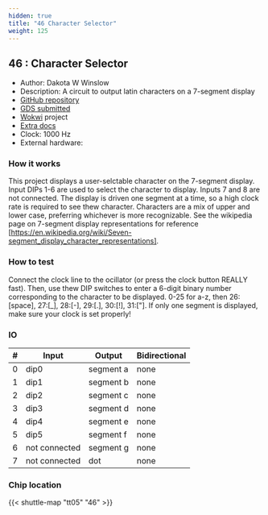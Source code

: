 ```yaml
---
hidden: true
title: "46 Character Selector"
weight: 125
---
```


## 46 : Character Selector

* Author: Dakota W Winslow
* Description: A circuit to output latin characters on a 7-segment display
* [GitHub repository](https://github.com/dakotawinslow/TinyTapeout5)
* [GDS submitted](https://github.com/dakotawinslow/TinyTapeout5/actions/runs/6756573541)
* [Wokwi](https://wokwi.com/projects/380408823952452609) project
* [Extra docs]()
* Clock: 1000 Hz
* External hardware: 



### How it works

This project displays a user-selctable character on the 7-segment display. Input DIPs 1-6 are used to select the character to display.
Inputs 7 and 8 are not connected. The display is driven one segment at a time, so a high clock rate is required to see thew character.
Characters are a mix of upper and lower case, preferring whichever is more recognizable. See the wikipedia page on 7-segment display representations
for reference [https://en.wikipedia.org/wiki/Seven-segment_display_character_representations].


### How to test

Connect the clock line to the ocillator (or press the clock button REALLY fast). Then, use thew DIP switches to enter a 6-digit binary number corresponding
to the character to be displayed. 0-25 for a-z, then 26:[space], 27:[_], 28:[-], 29:[.], 30:[!], 31:["]. If only one segment is displayed, make sure your clock is set properly!


### IO

| # | Input        | Output       | Bidirectional      |
|---|--------------|--------------| -------------------|
| 0 | dip0  | segment a | none |
| 1 | dip1  | segment b | none |
| 2 | dip2  | segment c | none |
| 3 | dip3  | segment d | none |
| 4 | dip4  | segment e | none |
| 5 | dip5  | segment f | none |
| 6 | not connected  | segment g | none |
| 7 | not connected  | dot | none |

### Chip location

{{< shuttle-map "tt05" "46" >}}
